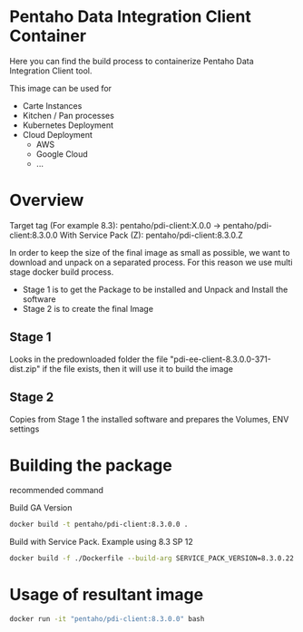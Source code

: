 # Pentaho Data Integration Client Container
Here you can find the build process to containerize Pentaho Data Integration Client tool.

This image can be used for
* Carte Instances
* Kitchen / Pan processes
* Kubernetes Deployment
* Cloud Deployment 
  * AWS
  * Google Cloud
  * ...

# Overview

Target tag (For example 8.3): pentaho/pdi-client:X.0.0 -> pentaho/pdi-client:8.3.0.0 
With Service Pack (Z): pentaho/pdi-client:8.3.0.Z

In order to keep the size of the final image as small as possible, we want to download and unpack on a separated process.
For this reason we use multi stage docker build process.
* Stage 1 is to get the Package to be installed and Unpack and Install the software
* Stage 2 is to create the final Image

## Stage 1 
Looks in the predownloaded folder the file "pdi-ee-client-8.3.0.0-371-dist.zip"
if the file exists, then it will use it to build the image

## Stage 2
Copies from Stage 1 the installed software and prepares the Volumes, ENV settings 

# Building the package
recommended command 

Build GA Version

```bash
docker build -t pentaho/pdi-client:8.3.0.0 .
```

Build with Service Pack. Example using 8.3 SP 12

```bash
docker build -f ./Dockerfile --build-arg SERVICE_PACK_VERSION=8.3.0.22 --build-arg SERVICE_PACK_DIST=1241 -t pentaho/pentaho-server:8.3.0.22 .
```

# Usage of resultant image

```bash
docker run -it "pentaho/pdi-client:8.3.0.0" bash
```

